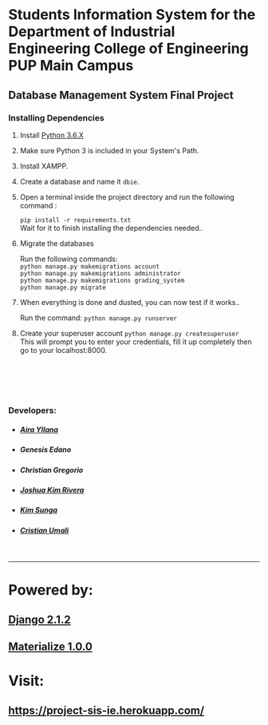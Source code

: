 # Students Information System for the Department of Industrial Engineering College of Engineering PUP Main Campus
## Database Management System Final Project


### Installing Dependencies
1. Install  [Python 3.6.X](https://www.python.org/downloads/)
2. Make sure Python 3 is included in your System's Path.
3. Install XAMPP.
4. Create a database and name it `dbie`.
5. Open a terminal inside the project directory and run the following command : 

   `pip install -r requirements.txt`   
   Wait for it to finish installing the dependencies needed..

6. Migrate the databases 

   Run the following commands:   
   `python manage.py makemigrations account`   
   `python manage.py makemigrations administrator`   
   `python manage.py makemigrations grading_system`   
   `python manage.py migrate`

7. When everything is done and dusted, you can now test if it works..

   Run the command: `python manage.py runserver`
   
8. Create your superuser account 
   `python manage.py createsuperuser`   
   This will prompt you to enter your credentials, fill it up completely then   
   go to your localhost:8000.

<br> <br>
---
### Developers:
* ##### [Aira Yllana](https://gitlab.com/AiraYllana)
* ##### Genesis Edano
* ##### Christian Gregorio
* ##### [Joshua Kim Rivera ](https://www.gitlab.com/joshuakimrivera)
* ##### [Kim Sunga](https://gitlab.com/sungakim816)
* ##### [Cristian Umali ](https://gitlab.com/cristianumali.a99)


<br>

---

# Powered by:
## [Django 2.1.2 ](https://www.djangoproject.com/)
## [Materialize 1.0.0](https://materializecss.com/about.html)
# Visit:
## https://project-sis-ie.herokuapp.com/